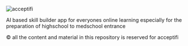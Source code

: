 ![acceptifi](https://github.com/Prasannajnaeyulu/acceptifi-skillbuilder/assets/2508680/0a6e862f-2ec4-447c-bb8e-4ef52294da5a)

AI based skill builder app for everyones online learning especially for the preparation of highschool to medschool entrance

&copy; all the content and material in this repository is reserved for acceptifi
